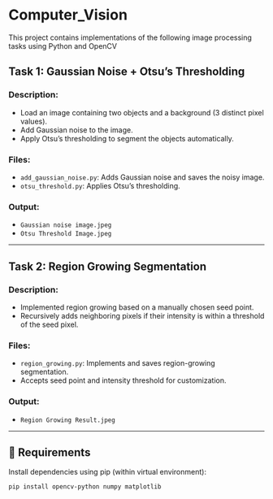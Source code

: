 # Computer_Vision

This project contains implementations of the following image processing tasks using Python and OpenCV


## Task 1: Gaussian Noise + Otsu’s Thresholding

### Description:
- Load an image containing two objects and a background (3 distinct pixel values).
- Add Gaussian noise to the image.
- Apply Otsu’s thresholding to segment the objects automatically.

### Files:
- `add_gaussian_noise.py`: Adds Gaussian noise and saves the noisy image.
- `otsu_threshold.py`: Applies Otsu’s thresholding.


### Output:
- `Gaussian noise image.jpeg`
- `Otsu Threshold Image.jpeg`
---

## Task 2: Region Growing Segmentation

### Description:
- Implemented region growing based on a manually chosen seed point.
- Recursively adds neighboring pixels if their intensity is within a threshold of the seed pixel.

### Files:
- `region_growing.py`: Implements and saves region-growing segmentation.
- Accepts seed point and intensity threshold for customization.

### Output:
- `Region Growing Result.jpeg`

---

## 🔧 Requirements

Install dependencies using pip (within virtual environment):

```bash
pip install opencv-python numpy matplotlib
